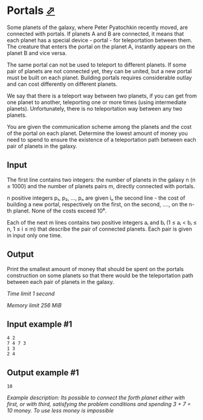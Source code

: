 # Portals [⬀](https://www.e-olymp.com/en/contests/9116/problems/79191)

Some planets of the galaxy, where Peter Pyatochkin recently moved, are connected with portals. If planets A and B are connected, it means that each planet has a special device - portal - for teleportation between them. The creature that enters the portal on the planet A, instantly appears on the planet B and vice versa.

The same portal can not be used to teleport to different planets. If some pair of planets are not connected yet, they can be united, but a new portal must be built on each planet. Building portals requires considerable outlay and can cost differently on different planets.

We say that there is a teleport way between two planets, if you can get from one planet to another, teleporting one or more times (using intermediate planets). Unfortunately, there is no teleportation way between any two planets.

You are given the communication scheme among the planets and the cost of the portal on each planet. Determine the lowest amount of money you need to spend to ensure the existence of a teleportation path between each pair of planets in the galaxy.

## Input

The first line contains two integers: the number of planets in the galaxy n (n ≤ 1000) and the number of planets pairs m, directly connected with portals.

n positive integers p₁, p₂, …, pₙ are given iₙ the second line - the cost of building a new portal, respectively on the first, on the second, ...., on the n-th planet. None of the costs exceed 10⁶.

Each of the next m lines contains two positive integers aᵢ and bᵢ (1 ≤ aᵢ < bᵢ ≤ n, 1 ≤ i ≤ m) that describe the pair of connected planets. Each pair is given in input only one time.

## Output

Print the smallest amount of money that should be spent on the portals construction on some planets so that there would be the teleportation path between each pair of planets in the galaxy.


_Time limit 1 second_

_Memory limit 256 MiB_

## Input example #1
```
4 2
7 4 7 3
1 3
2 4
```

## Output example #1
```
10
```

_Example description: Its possible to connect the forth planet either with first, or with third, satisfying the problem conditions and spending 3 + 7 = 10 money. To use less money is impossible_

